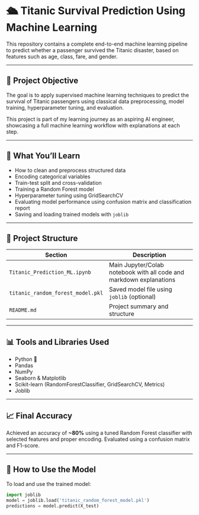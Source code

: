# 🛳️ Titanic Survival Prediction Using Machine Learning

This repository contains a complete end-to-end machine learning pipeline to predict whether a passenger survived the Titanic disaster, based on features such as age, class, fare, and gender.

---

## 📌 Project Objective

The goal is to apply supervised machine learning techniques to predict the survival of Titanic passengers using classical data preprocessing, model training, hyperparameter tuning, and evaluation.

This project is part of my learning journey as an aspiring AI engineer, showcasing a full machine learning workflow with explanations at each step.

---

## 🧠 What You’ll Learn

- How to clean and preprocess structured data
- Encoding categorical variables
- Train-test split and cross-validation
- Training a Random Forest model
- Hyperparameter tuning using GridSearchCV
- Evaluating model performance using confusion matrix and classification report
- Saving and loading trained models with `joblib`

---

## 📂 Project Structure

| Section                          | Description |
|----------------------------------|-------------|
| `Titanic_Prediction_ML.ipynb`    | Main Jupyter/Colab notebook with all code and markdown explanations |
| `titanic_random_forest_model.pkl`| Saved model file using `joblib` (optional) |
| `README.md`                      | Project summary and structure |

---

## 📊 Tools and Libraries Used

- Python 🐍
- Pandas
- NumPy
- Seaborn & Matplotlib
- Scikit-learn (RandomForestClassifier, GridSearchCV, Metrics)
- Joblib

---

## 📈 Final Accuracy

Achieved an accuracy of **~80%** using a tuned Random Forest classifier with selected features and proper encoding. Evaluated using a confusion matrix and F1-score.

---

## 💾 How to Use the Model

To load and use the trained model:

```python
import joblib
model = joblib.load('titanic_random_forest_model.pkl')
predictions = model.predict(X_test)
